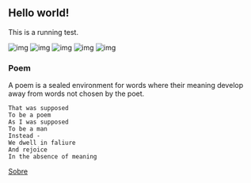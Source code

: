 ## Hello world!

This is a running test.

![img](/images/TokenGif.gif) ![img](/images/TokenGif.gif) ![img](/images/TokenGif.gif) ![img](/images/TokenGif.gif) ![img](/images/TokenGif.gif)

### Poem

A poem is a sealed environment for words where their meaning develop away from words not chosen by the poet.

```
That was supposed
To be a poem
As I was supposed
To be a man
Instead -
We dwell in faliure
And rejoice
In the absence of meaning
```

[Sobre](https://lucasperesbet.github.io/home/about/)
